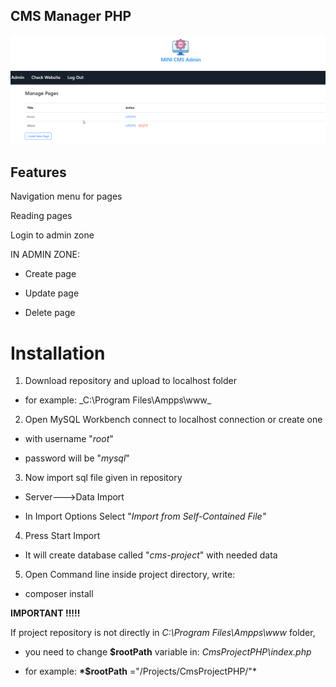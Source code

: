 ## CMS Manager PHP

<img src="includes/style/example.png"></img>

## Features

Navigation menu for pages

Reading pages

Login to admin zone

IN ADMIN ZONE:

- Create page

- Update page

- Delete page

# Installation

1. Download repository and upload to localhost folder

- for example: \_C:\Program Files\Ampps\www\_

2. Open MySQL Workbench connect to localhost connection or create one

- with username "_root_"

- password will be "_mysql_"

3. Now import sql file given in repository

- Server--->Data Import

- In Import Options Select "_Import from Self-Contained File"_

4. Press Start Import

- It will create database called "_cms-project_" with needed data

5. Open Command line inside project directory, write:

- composer install

**IMPORTANT !!!!!**

If project repository is not directly in _C:\Program Files\Ampps\www_ folder,

- you need to change **$rootPath** variable in: _CmsProjectPHP\index.php_

- for example: **\*$rootPath** ="/Projects/CmsProjectPHP/"\*
